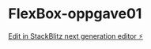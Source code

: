# FlexBox-oppgave01

[Edit in StackBlitz next generation editor ⚡️](https://stackblitz.com/~/github.com/EsotericStudent/FlexBox-oppgave01)